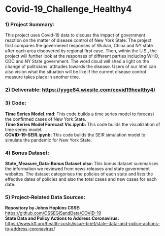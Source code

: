 # Covid-19_Challenge_Healthy4
### 1) Project Summary: <br>
This project uses Covid-19 data to discuss the impact of government reaction on the matter of disease control of New York State. The project first compares the government responses of Wuhan, China and NY state after each area discovered its regional first case. Then, within the U.S., the project will further look at the responses of different parties including WHO, CDC and NY State government. The word cloud will shed a light on the change of politicians' attitudes towards the disease. Users of our html can also vision what the situation will be like if the current disease control measure takes place in another time.

### 2) Deliverable: https://yyge64.wixsite.com/covid19healthy4/ <br>

### 3) Code: <br>
<b>Time Series Model.rmd: </b> This code builds a time series model to forecast the confirmed cases of New York State. <br>
<b>Time Series Model Forecast Vis.ipynb: </b> This code builds the visualization of time series model. <br>
<b>COVID-19-SEIR.ipynb: </b> This code builds the SEIR simulation model to simulate the pandemic for New York State.

### 4) Bonus Dataset:
<b>State_Measure_Data-Bonus Dataset.xlsx: </b> This bonus dataset summarises the information we reviewed from news releases and state government websites. The dataset categorises the policies of each state and lists the effective dates of policies  and also the total cases and new cases for each date.

### 5) Project-Related Data Sources:
<b>Repository by Johns Hopkins CSSE: </b> https://github.com/CSSEGISandData/COVID-19 <br>
<b>State Data and Policy Actions to Address Coronavirus: </b> https://www.kff.org/health-costs/issue-brief/state-data-and-policy-actions-to-address-coronavirus/
